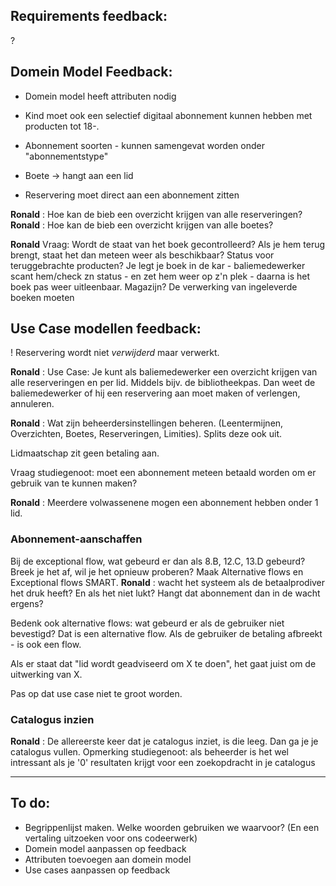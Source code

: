 ## Requirements feedback: ##
?

## Domein Model Feedback: ##

- Domein model heeft attributen nodig

- Kind moet ook een selectief digitaal abonnement kunnen hebben met producten tot 18-.

- Abonnement soorten - kunnen samengevat worden onder "abonnementstype"

- Boete -> hangt aan een lid

- Reservering moet direct aan een abonnement zitten

**Ronald** : Hoe kan de bieb een overzicht krijgen van alle reserveringen?
**Ronald** : Hoe kan de bieb een overzicht krijgen van alle boetes?


**Ronald** Vraag: Wordt de staat van het boek gecontrolleerd? Als je hem terug brengt, staat het dan meteen weer als beschikbaar? Status voor teruggebrachte producten?
Je legt je boek in de kar - baliemedewerker scant hem/check zn status - en zet hem weer op z'n plek - daarna is het boek pas weer uitleenbaar. Magazijn? De verwerking van ingeleverde boeken moeten

## Use Case modellen feedback: ##

! Reservering wordt niet _verwijderd_ maar verwerkt.

**Ronald** : Use Case: Je kunt als baliemedewerker een overzicht krijgen van alle reserveringen en per lid. Middels bijv. de bibliotheekpas.  Dan weet de baliemedewerker of hij een reservering aan moet maken of verlengen, annuleren.

**Ronald** : Wat zijn beheerdersinstellingen beheren. (Leentermijnen, Overzichten, Boetes, Reserveringen, Limities). Splits deze ook uit.

Lidmaatschap zit geen betaling aan.

Vraag studiegenoot: moet een abonnement meteen betaald worden om er gebruik van te kunnen maken?

**Ronald** : Meerdere volwassenene mogen een abonnement hebben onder 1 lid.

### Abonnement-aanschaffen ###  
Bij de exceptional flow, wat gebeurd er dan als 8.B, 12.C, 13.D gebeurd? Breek je het af, wil je het opnieuw proberen? Maak Alternative flows en Exceptional flows SMART.
**Ronald** : wacht het systeem als de betaalprodiver het druk heeft? En als het niet lukt? Hangt dat abonnement dan in de wacht ergens?

Bedenk ook alternative flows: wat gebeurd er als de gebruiker niet bevestigd? Dat is een alternative flow.
Als de gebruiker de betaling afbreekt - is ook een flow.

Als er staat dat "lid wordt geadviseerd om X te doen", het gaat juist om de uitwerking van X.

Pas op dat use case niet te groot worden.

### Catalogus inzien ###
**Ronald** : De allereerste keer dat je catalogus inziet, is die leeg. Dan ga je je catalogus vullen.
Opmerking studiegenoot: als beheerder is het wel intressant als je '0' resultaten krijgt voor een zoekopdracht in je catalogus


______
## To do: ##
- Begrippenlijst maken. Welke woorden gebruiken we waarvoor? (En een vertaling uitzoeken voor ons codeerwerk)
- Domein model aanpassen op feedback
- Attributen toevoegen aan domein model
- Use cases aanpassen op feedback
